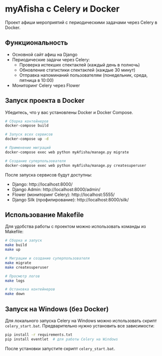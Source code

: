 # myAfisha с Celery и Docker

Проект афиши мероприятий с периодическими задачами через Celery в Docker.

## Функциональность

- Основной сайт афиш на Django
- Периодические задачи через Celery:
  - Проверка истекших спектаклей (каждый день в полночь)
  - Обновление статистики спектаклей (каждые 30 минут)
  - Отправка напоминаний пользователям (понедельник, среда, пятница в 10:00)
- Мониторинг Celery через Flower

## Запуск проекта в Docker

Убедитесь, что у вас установлены Docker и Docker Compose.

```bash
# Сборка контейнеров
docker-compose build

# Запуск всех сервисов
docker-compose up -d

# Применение миграций
docker-compose exec web python myAfisha/manage.py migrate

# Создание суперпользователя
docker-compose exec web python myAfisha/manage.py createsuperuser
```

После запуска сервисов будут доступны:
- Django: http://localhost:8000/
- Django Admin: http://localhost:8000/admin/
- Flower (мониторинг Celery): http://localhost:5555/
- Django Silk (профилирование): http://localhost:8000/silk/

## Использование Makefile

Для удобства работы с проектом можно использовать команды из Makefile:

```bash
# Сборка и запуск
make build
make up

# Миграции и создание суперпользователя
make migrate
make createsuperuser

# Просмотр логов
make logs

# Остановка контейнеров
make down
```

## Запуск на Windows (без Docker)

Для локального запуска Celery на Windows можно использовать скрипт `celery_start.bat`.
Предварительно нужно установить все зависимости:

```bash
pip install -r requirements.txt
pip install eventlet  # для работы Celery на Windows
```

После установки запустите скрипт `celery_start.bat`. 